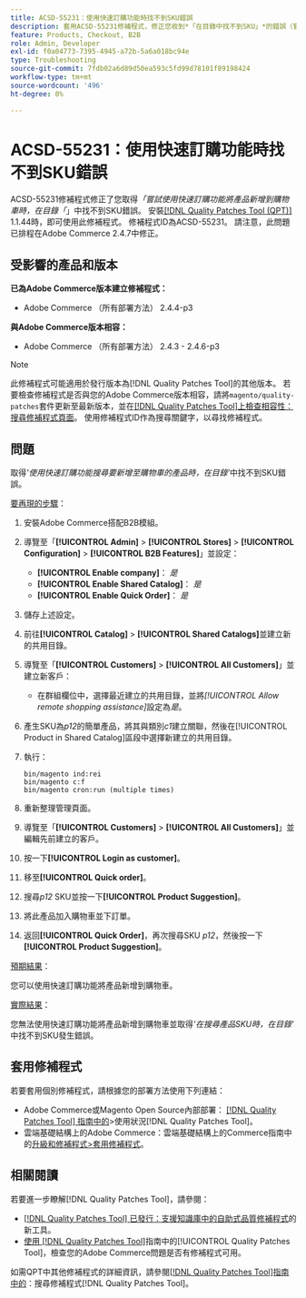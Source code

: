 ```yaml
---
title: ACSD-55231：使用快速訂購功能時找不到SKU錯誤
description: 套用ACSD-55231修補程式，修正您收到*「在目錄中找不到SKU」*的錯誤（嘗試使用快速訂購功能將產品新增至購物車時）。Adobe Commerce
feature: Products, Checkout, B2B
role: Admin, Developer
exl-id: f0a04773-7395-4945-a72b-5a6a018bc94e
type: Troubleshooting
source-git-commit: 7fdb02a6d89d50ea593c5fd99d78101f89198424
workflow-type: tm+mt
source-wordcount: '496'
ht-degree: 0%

---
```


# ACSD-55231：使用快速訂購功能時找不到SKU錯誤

ACSD-55231修補程式修正了您取得&#x200B;*「嘗試使用快速訂購功能將產品新增到購物車時，在目錄「*」中找不到SKU錯誤。 安裝[[!DNL Quality Patches Tool (QPT)]](https://experienceleague.adobe.com/zh-hant/docs/commerce-operations/tools/quality-patches-tool/quality-patches-tool-to-self-serve-quality-patches) 1.1.44時，即可使用此修補程式。 修補程式ID為ACSD-55231。 請注意，此問題已排程在Adobe Commerce 2.4.7中修正。

## 受影響的產品和版本

**已為Adobe Commerce版本建立修補程式：**

* Adobe Commerce （所有部署方法） 2.4.4-p3

**與Adobe Commerce版本相容：**

* Adobe Commerce （所有部署方法） 2.4.3 - 2.4.6-p3

>[!NOTE]
>
>此修補程式可能適用於發行版本為[!DNL Quality Patches Tool]的其他版本。 若要檢查修補程式是否與您的Adobe Commerce版本相容，請將`magento/quality-patches`套件更新至最新版本，並在[[!DNL Quality Patches Tool]上檢查相容性：搜尋修補程式頁面](https://experienceleague.adobe.com/tools/commerce-quality-patches/index.html?lang=zh-Hant)。 使用修補程式ID作為搜尋關鍵字，以尋找修補程式。

## 問題

取得&#x200B;*&#39;使用快速訂購功能搜尋要新增至購物車的產品時，在目錄&#39;*&#x200B;中找不到SKU錯誤。

<u>要再現的步驟</u>：

1. 安裝Adobe Commerce搭配B2B模組。
1. 導覽至「**[!UICONTROL Admin]** > **[!UICONTROL Stores]** > **[!UICONTROL Configuration]** > **[!UICONTROL B2B Features]**」並設定：
   * **[!UICONTROL Enable company]**： *是*
   * **[!UICONTROL Enable Shared Catalog]**： *是*
   * **[!UICONTROL Enable Quick Order]**： *是*
1. 儲存上述設定。
1. 前往&#x200B;**[!UICONTROL Catalog]** > **[!UICONTROL Shared Catalogs]**&#x200B;並建立新的共用目錄。
1. 導覽至「**[!UICONTROL Customers]** > **[!UICONTROL All Customers]**」並建立新客戶：
   * 在群組欄位中，選擇最近建立的共用目錄，並將&#x200B;*[!UICONTROL Allow remote shopping assistance]*&#x200B;設定為&#x200B;*是*。
1. 產生SKU為&#x200B;*p12*&#x200B;的簡單產品，將其與類別&#x200B;*c1*&#x200B;建立關聯，然後在[!UICONTROL Product in Shared Catalog]區段中選擇新建立的共用目錄。
1. 執行：

   ```
   bin/magento ind:rei 
   bin/magento c:f 
   bin/magento cron:run (multiple times)
   ```

1. 重新整理管理頁面。
1. 導覽至「**[!UICONTROL Customers]** > **[!UICONTROL All Customers]**」並編輯先前建立的客戶。
1. 按一下&#x200B;**[!UICONTROL Login as customer]**。
1. 移至&#x200B;**[!UICONTROL Quick order]**。
1. 搜尋&#x200B;*p12* SKU並按一下&#x200B;**[!UICONTROL Product Suggestion]**。
1. 將此產品加入購物車並下訂單。
1. 返回&#x200B;**[!UICONTROL Quick Order]**，再次搜尋SKU *p12*，然後按一下&#x200B;**[!UICONTROL Product Suggestion]**。

<u>預期結果</u>：

您可以使用快速訂購功能將產品新增到購物車。

<u>實際結果</u>：

您無法使用快速訂購功能將產品新增到購物車並取得&#x200B;*&#39;在搜尋產品SKU時，在目錄&#39;*&#x200B;中找不到SKU發生錯誤。

## 套用修補程式

若要套用個別修補程式，請根據您的部署方法使用下列連結：

* Adobe Commerce或Magento Open Source內部部署： [[!DNL Quality Patches Tool] 指南中的](/help/tools/quality-patches-tool/usage.md)>使用狀況[!DNL Quality Patches Tool]。
* 雲端基礎結構上的Adobe Commerce：雲端基礎結構上的Commerce指南中的[升級和修補程式>套用修補程式](https://experienceleague.adobe.com/docs/commerce-cloud-service/user-guide/develop/upgrade/apply-patches.html?lang=zh-Hant)。

## 相關閱讀

若要進一步瞭解[!DNL Quality Patches Tool]，請參閱：

* [[!DNL Quality Patches Tool] 已發行：支援知識庫中的自助式品質修補程式](https://experienceleague.adobe.com/zh-hant/docs/commerce-operations/tools/quality-patches-tool/quality-patches-tool-to-self-serve-quality-patches)的新工具。
* [使用 [!DNL Quality Patches Tool]](/help/tools/quality-patches-tool/patches-available-in-qpt/check-patch-for-magento-issue-with-magento-quality-patches.md)指南中的[!UICONTROL Quality Patches Tool]，檢查您的Adobe Commerce問題是否有修補程式可用。


如需QPT中其他修補程式的詳細資訊，請參閱[[!DNL Quality Patches Tool]指南中的](https://experienceleague.adobe.com/tools/commerce-quality-patches/index.html?lang=zh-Hant)：搜尋修補程式[!DNL Quality Patches Tool]。

